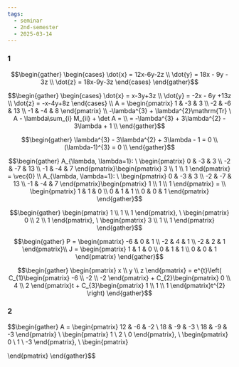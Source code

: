 ```yaml
---
tags:
  - seminar
  - 2nd-semester
  - 2025-03-14
---
```


### 1

$$\begin{gather}
\begin{cases}
\dot{x} = 12x-6y-2z \\
\dot{y} = 18x - 9y - 3z \\
\dot{z} = 18x-9y-3z
\end{cases}
\end{gather}$$

$$\begin{gather}
\begin{cases}
\dot{x} = x-3y+3z \\
\dot{y} = -2x - 6y +13z \\
\dot{z} = -x-4y+8z
\end{cases} \\
A = \begin{pmatrix}
1 & -3 & 3 \\
-2 & -6 & 13 \\
-1 & -4 & 8
\end{pmatrix} \\
-\lambda^{3} + \lambda^{2}\mathrm{Tr} \ A - \lambda\sum_{i} M_{ii} + \det A = \\
= -\lambda^{3} + 3\lambda^{2} - 3\lambda + 1 \\
\end{gather}$$

$$\begin{gather}
\lambda^{3} - 3\lambda^{2} + 3\lambda - 1 = 0 \\
(\lambda-1)^{3} = 0 \\
\end{gather}$$

$$\begin{gather}
A_{\lambda, \lambda=1}: \  \begin{pmatrix}
0 & -3 & 3 \\
-2 & -7 & 13 \\
-1 & -4 & 7
\end{pmatrix}\begin{pmatrix}
3 \\
1 \\
1
\end{pmatrix} = \vec{0} \\
A_{\lambda, \lambda=1}: \  \begin{pmatrix}
0 & -3 & 3 \\
-2 & -7 & 13 \\
-1 & -4 & 7
\end{pmatrix}\begin{pmatrix}
1 \\
1 \\
1
\end{pmatrix} =  \\
\begin{pmatrix}
1 & 1 & 0 \\
0 & 1 & 1 \\
0 & 0 & 1
\end{pmatrix}
\end{gather}$$

$$\begin{gather}
\begin{pmatrix}
1 \\
1 \\
1
\end{pmatrix}, \ \begin{pmatrix}
0 \\
2 \\
1
\end{pmatrix}, \ \begin{pmatrix}
3 \\
1 \\
1
\end{pmatrix}
\end{gather}$$

$$\begin{gather}
P = \begin{pmatrix}
-6 & 0 & 1 \\
-2 & 4 & 1 \\
-2 & 2 & 1
\end{pmatrix}\\
J = \begin{pmatrix}
1 & 1 & 0 \\
0 & 1 & 1 \\
0 & 0 & 1
\end{pmatrix}
\end{gather}$$

$$\begin{gather}
\begin{pmatrix}
x \\
y \\
z
\end{pmatrix} = e^{t}\left( C_{1}\begin{pmatrix}
-6 \\
-2 \\
-2
\end{pmatrix} + C_{2}\begin{pmatrix}
0 \\
4 \\
2
\end{pmatrix}t + C_{3}\begin{pmatrix}
1 \\
1 \\
1
\end{pmatrix}t^{2} \right) 
\end{gather}$$

### 2

$$\begin{gather}
A = \begin{pmatrix}
12 & -6 & -2 \\
18 & -9 & -3 \\
18 & -9 & -3
\end{pmatrix} \\
\begin{pmatrix}
1 \\
2 \\
0
\end{pmatrix}, \ \begin{pmatrix}
0 \\
1 \\
-3
\end{pmatrix}, \ \begin{pmatrix}

\end{pmatrix}
\end{gather}$$